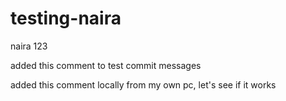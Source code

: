 # testing-naira
naira 123

added this comment to test commit messages

added this comment locally from my own pc, let's see if it works
